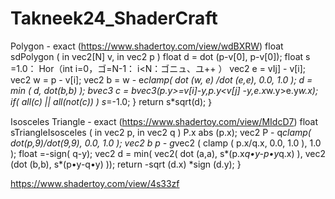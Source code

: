 # Takneek24_ShaderCraft
Polygon - exact (https://www.shadertoy.com/view/wdBXRW)
float
sdPolygon ( in vec2[N] v,
in vec2 p )
float d = dot (p-v[0], p-v[0]);
float s =1.0：
Hor（int i=0，ゴ=N-1：
i<N：ゴニュ、ユ++ ）
vec2 e = vIj] - v[i];
vec2 w =
p - v[i];
vec2 b = w - e*clamp(
dot (w, e) /dot (e,e), 0.0, 1.0 );
d = min ( d, dot(b,b) );
bvec3 c = bvec3(p.y>=v[i]-y,p.y<v[j] -y,e.x*w.y>e.y*w.x);
if( all(c) || all(not(c)) ) s*=-1.0;
}
return
s*sqrt(d);
｝




Isosceles Triangle - exact (https://www.shadertoy.com/view/MIdcD7)
float sTriangleIsosceles ( in vec2 p, in vec2 q )
P.x
abs (p.x);
vec2
P - q*clamp( dot(p,9)/dot(9,9), 0.0, 1.0 );
vec2
b
p - g*vec2 ( clamp ( p.x/q.x, 0.0, 1.0 ), 1.0 );
float
=-sign( q-y);
vec2
d = min( vec2( dot (a,a), s*(p.x*q•y-p•y*q.x) ),
vec2 (dot (b,b), s*(p•y-q•y) ));
return -sqrt (d.x) *sign (d.y);
}




https://www.shadertoy.com/view/4s33zf
